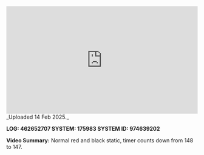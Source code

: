 
<iframe 
  src="https://drive.google.com/file/d/1gaprlU6e3IA6ejstiU9_7wdtD3ehZbRM/preview"  
  style="width:100%; aspect-ratio:16/9; border:0;"
  allowfullscreen>
</iframe>
_Uploaded 14 Feb 2025._

**LOG: 462652707
SYSTEM: 175983
SYSTEM ID: 974639202**

**Video Summary:** Normal red and black static, timer counts down from 148 to 147.